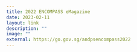 ```yaml
---
title: 2022 ENCOMPASS eMagazine
date: 2023-02-11
layout: link
description: ""
image: ""
external: https://go.gov.sg/andpsencompass2022
---
```








